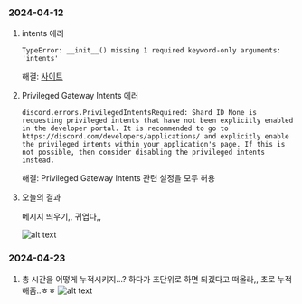 ### 2024-04-12

1. intents 에러

   ```TypeError: __init__() missing 1 required keyword-only arguments: 'intents'```
 
    해결: [사이트](https://devwithpug.github.io/python/sabot-2/#2-intents%EC%9D%98-%ED%95%84%EC%9A%94%EC%84%B1)

2. Privileged Gateway Intents 에러
    ```
    discord.errors.PrivilegedIntentsRequired: Shard ID None is requesting privileged intents that have not been explicitly enabled in the developer portal. It is recommended to go to https://discord.com/developers/applications/ and explicitly enable the privileged intents within your application's page. If this is not possible, then consider disabling the privileged intents instead.
    ```
    해결: Privileged Gateway Intents 관련 설정을 모두 허용

3. 오늘의 결과

   메시지 띄우기,, 귀엽다,,
   
   ![alt text](./img/첫실행.png)

### 2024-04-23

1. 총 시간을 어떻게 누적시키지...? 하다가 초단위로 하면 되겠다고 떠올라,, 초로 누적해줌..ㅎㅎ
![alt text](./img/시작_종료.png)